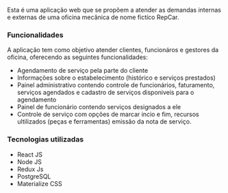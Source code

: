 Esta é uma aplicação web que se propõem a atender as demandas internas e externas de uma oficina mecânica de nome fictíco RepCar.
### Funcionalidades
A aplicação tem como objetivo atender clientes, funcionáros e gestores da oficina, oferecendo as seguintes funcionalidades:
- 	Agendamento de serviço pela parte do cliente
- 	Informações sobre o estabelecimento (histórico e serviços prestados)
- 	Painel administrativo contendo controle de funcionários, faturamento, serviços agendados e cadastro de serviços disponiveis para o agendamento
- 	Painel de funcionário contendo serviços designados a ele
- 	Controle de serviço com opções de marcar incio e fim, recursos ultilizados (peças e ferramentas) emissão da nota de serviço.

### Tecnologias utilizadas

- React JS
- Node JS
- Redux Js
- PostgreSQL
- Materialize CSS
